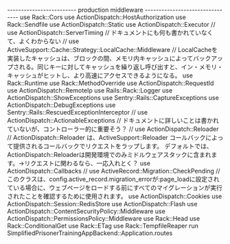 ------------------------- production middleware --------------------------------
use Rack::Cors
use ActionDispatch::HostAuthorization
use Rack::Sendfile
use ActionDispatch::Static
use ActionDispatch::Executor
// use ActionDispatch::ServerTiming
    // ドキュメントにも何も書かれていなくて、よくわからない
// use ActiveSupport::Cache::Strategy::LocalCache::Middleware
    // LocalCacheを実装したキャッシュは、ブロックの間、メモリ内キャッシュによってバックアップされる。同じキーに対してキャッシュを繰り返し呼び出すと、イン・メモリ・キャッシュがヒットし、より高速にアクセスできるようになる。
use Rack::Runtime
use Rack::MethodOverride
use ActionDispatch::RequestId
use ActionDispatch::RemoteIp
use Rails::Rack::Logger
use ActionDispatch::ShowExceptions
use Sentry::Rails::CaptureExceptions
use ActionDispatch::DebugExceptions
use Sentry::Rails::RescuedExceptionInterceptor
// use ActionDispatch::ActionableExceptions
  // ドキュメントに詳しいことは書かれていないが、コントローラー的に重要そう？
// use ActionDispatch::Reloader
  // ActionDispatch::Reloader は、ActiveSupport::Reloader コールバックによって提供されるコールバックでリクエストをラップします。
デフォルトでは、ActionDispatch::Reloaderは開発環境でのみミドルウェアスタックに含まれます。→リクエストに関わるなら、一応入れとく？
use ActionDispatch::Callbacks
// use ActiveRecord::Migration::CheckPending
  // このクラスは、config.active_record.migration_errorが:page_loadに設定されている場合に、ウェブページをロードする前にすべてのマイグレーションが実行されたことを確認するために使用されます。
use ActionDispatch::Cookies
use ActionDispatch::Session::RedisStore
use ActionDispatch::Flash
use ActionDispatch::ContentSecurityPolicy::Middleware
use ActionDispatch::PermissionsPolicy::Middleware
use Rack::Head
use Rack::ConditionalGet
use Rack::ETag
use Rack::TempfileReaper
run SimplifiedPrisonerTrainingAppBackend::Application.routes